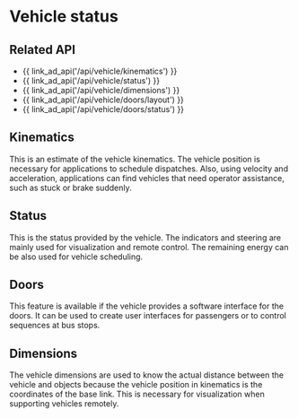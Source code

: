 # Vehicle status

## Related API

- {{ link_ad_api('/api/vehicle/kinematics') }}
- {{ link_ad_api('/api/vehicle/status') }}
- {{ link_ad_api('/api/vehicle/dimensions') }}
- {{ link_ad_api('/api/vehicle/doors/layout') }}
- {{ link_ad_api('/api/vehicle/doors/status') }}

## Kinematics

This is an estimate of the vehicle kinematics. The vehicle position is necessary for applications to schedule dispatches.
Also, using velocity and acceleration, applications can find vehicles that need operator assistance, such as stuck or brake suddenly.

## Status

This is the status provided by the vehicle. The indicators and steering are mainly used for visualization and remote control.
The remaining energy can be also used for vehicle scheduling.

## Doors

This feature is available if the vehicle provides a software interface for the doors.
It can be used to create user interfaces for passengers or to control sequences at bus stops.

## Dimensions

The vehicle dimensions are used to know the actual distance between the vehicle and objects because the vehicle position in kinematics is the coordinates of the base link. This is necessary for visualization when supporting vehicles remotely.
